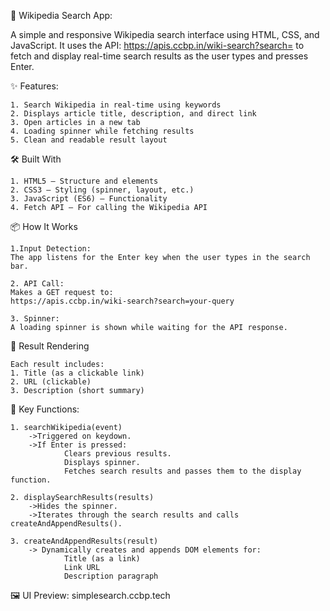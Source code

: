 🔎 Wikipedia Search App:
  
  A simple and responsive Wikipedia search interface using HTML, CSS, and JavaScript. It uses the API: https://apis.ccbp.in/wiki-search?search=
  to fetch and display real-time search results as the user types and presses Enter.
	

✨ Features:

	1. Search Wikipedia in real-time using keywords
	2. Displays article title, description, and direct link
	3. Open articles in a new tab
	4. Loading spinner while fetching results
	5. Clean and readable result layout

🛠️ Built With

	1. HTML5 – Structure and elements
	2. CSS3 – Styling (spinner, layout, etc.)
	3. JavaScript (ES6) – Functionality
	4. Fetch API – For calling the Wikipedia API

📦 How It Works

	1.Input Detection:
	The app listens for the Enter key when the user types in the search bar.
	
	2. API Call:
	Makes a GET request to:
	https://apis.ccbp.in/wiki-search?search=your-query
	
	3. Spinner:
	A loading spinner is shown while waiting for the API response.

🧱 Result Rendering

	Each result includes:
	1. Title (as a clickable link)
	2. URL (clickable)
	3. Description (short summary)

📄 Key Functions:

	1. searchWikipedia(event)
		->Triggered on keydown.
		->If Enter is pressed:
				Clears previous results.
				Displays spinner.
				Fetches search results and passes them to the display function.
	
	2. displaySearchResults(results)	
		->Hides the spinner.
		->Iterates through the search results and calls createAndAppendResults().
		
	3. createAndAppendResults(result)
		-> Dynamically creates and appends DOM elements for:
				Title (as a link)
				Link URL
				Description paragraph

🖼️ UI Preview:
simplesearch.ccbp.tech
